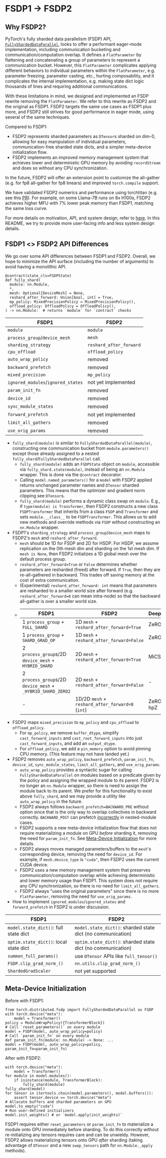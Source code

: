 # FSDP1 -> FSDP2

## Why FSDP2?
PyTorch's fully sharded data parallelism (FSDP) API, [`FullyShardedDataParallel`](https://pytorch.org/docs/stable/fsdp.html), looks to offer a performant eager-mode implementation, including communication bucketing and communication/computation overlap. It defines a `FlatParameter` by flattening and concatenating a group of parameters to represent a communication bucket. However, this `FlatParameter` complicates applying different behaviors to individual parameters within the `FlatParameter`, e.g. parameter freezing, parameter casting, etc., hurting composability, and it complicates the internal implementation, e.g. making state dict logic thousands of lines and requiring additional communications.

With these limitations in mind, we designed and implemented an FSDP rewrite removing the `FlatParameter`.  We refer to this rewrite as FSDP2 and the original as FSDP1. FSDP2 targets the same use cases as FSDP1 plus more, and FSDP2 still strives for good performance in eager mode, using several of the same techniques.

Compared to FSDP1:
- FSDP2 represents sharded parameters as `DTensor`s sharded on dim-0, allowing for easy manipulation of individual parameters, communication-free sharded state dicts, and a simpler meta-device initialization flow.
- FSDP2 implements an improved memory management system that achieves lower and deterministic GPU memory by avoiding `recordStream` and does so without any CPU synchronization.

In the future, FSDP2 will offer an extension point to customize the all-gather (e.g. for fp8 all-gather for fp8 linears) and improved `torch.compile` support.

We have validated FSDP2 numerics and performance using torchtitan (e.g. see this [PR](https://github.com/pytorch/torchtitan/pull/165)). For example, on some Llama-7B runs on 8x H100s, FSDP2 achieves higher MFU with 7% lower peak memory than FSDP1, matching the same loss curve.

For more details on motivation, API, and system design, refer to [here](https://github.com/pytorch/pytorch/issues/114299). In this README, we try to provide more user-facing info and less system design details.

## FSDP1 <> FSDP2 API Differences
We go over some API differences between FSDP1 and FSDP2. Overall, we hope to minimize the API surface (including the number of arguments) to avoid having a monolithic API.
```
@contract(state_cls=FSDPState)
def fully_shard(
  module: nn.Module,
  *,
  mesh: Optional[DeviceMesh] = None,
  reshard_after_forward: Union[bool, int] = True,
  mp_policy: MixedPrecisionPolicy = MixedPrecisionPolicy(),
  offload_policy: OffloadPolicy = OffloadPolicy(),
) -> nn.Module:  # returns `module` for `contract` checks
```

| FSDP1 | FSDP2 |
| ----- | ----- |
| `module` | `module` |
| `process_group`/`device_mesh` | `mesh` |
| `sharding_strategy` | `reshard_after_forward` |
| `cpu_offload` | `offload_policy` |
| `auto_wrap_policy` | removed |
| `backward_prefetch` | removed |
| `mixed_precision` | `mp_policy` |
| `ignored_modules`/`ignored_states` | not yet implemented |
| `param_init_fn` | removed |
| `device_id` | removed |
| `sync_module_states` | removed |
| `forward_prefetch` | not yet implemented |
| `limit_all_gathers` | removed |
| `use_orig_params` | removed |

- `fully_shard(module)` is similar to `FullyShardedDataParallel(module)`, constructing one communication bucket from `module.parameters()` except those already assigned to a nested `fully_shard`/`FullyShardedDataParallel` call.
    - `fully_shard(module)` adds an `FSDPState` object on `module`, accessible via `fully_shard.state(module)`, instead of being an `nn.Module` wrapper. This is done via the `@contract` decorator.
    - Calling `model.named_parameters()` for a `model` with FSDP2 applied returns unchanged parameter names and `DTensor` sharded parameters. This means that the optimizer and gradient norm clipping see `DTensor`s.
    - `fully_shard(module)` performs a dynamic class swap on `module`. E.g., if `type(module) is Transformer`, then FSDP2 constructs a new class `FSDPTransformer` that inherits from a class `FSDP` and `Transformer` and sets `module.__class__` to be `FSDPTransformer`. This allows us to add new methods and override methods via `FSDP` without constructing an `nn.Module` wrapper.
- FSDP1's `sharding_strategy` and `process_group`/`device_mesh` maps to FSDP2's `mesh` and `reshard_after_forward`.
  - `mesh` should be 1D for FSDP and 2D for HSDP. For HSDP, we assume replication on the 0th mesh dim and sharding on the 1st mesh dim. If `mesh is None`, then FSDP2 initializes a 1D global mesh over the default process group.
  - `reshard_after_forward=True` or `False` determines whether parameters are resharded (freed) after forward. If `True`, then they are re-all-gathered in backward. This trades off saving memory at the cost of extra communication.
  - (Experimental) `reshard_after_forward: int` means that parameters are resharded to a smaller world size after forward (e.g. `reshard_after_forward=8` can mean intra-node) so that the backward all-gather is over a smaller world size.
  - | FSDP1 | FSDP2 | DeepSpeed |
    | --- | --- | --- |
    | 1 `process_group` + `FULL_SHARD` | 1D `mesh` + `reshard_after_forward=True` | ZeRO-3 |
    | 1 `process_group` + `SHARD_GRAD_OP` | 1D `mesh` + `reshard_after_forward=False` | ZeRO-2 |
    | 2 `process_group`s/2D `device_mesh` + `HYBRID_SHARD` | 2D `mesh` + `reshard_after_forward=True` | MiCS |
    | 2 `process_group`s/2D `device_mesh` + `_HYBRID_SHARD_ZERO2` | 2D `mesh` + `reshard_after_forward=False` | - |
    | - | 1D/2D `mesh` + `reshard_after_forward=8` (`int`) | ZeRO++ hpZ |
- FSDP2 maps `mixed_precision` to `mp_policy` and `cpu_offload` to `offload_policy`.
  - For `mp_policy`, we remove `buffer_dtype`, simplify `cast_forward_inputs` and `cast_root_forward_inputs` into just `cast_forward_inputs`, and add an `output_dtype`.
  - For `offload_policy`, we add a `pin_memory` option to avoid pinning CPU memory. (This feature may not have landed yet.)
- FSDP2 removes `auto_wrap_policy`, `backward_prefetch`, `param_init_fn`, `device_id`, `sync_module_states`, `limit_all_gathers`, and `use_orig_params`.
  - `auto_wrap_policy` provides a syntactic sugar for calling `FullyShardedDataParallel` on modules based on a predicate given by the policy and assigning the wrapped module to its parent. FSDP2 is no longer an `nn.Module` wrapper, so there is need to assign the module back to its parent. We prefer for this functionality to exist above `fully_shard`, and we may provide a utility like `auto_wrap_policy` in the future.
  - FSDP2 always follows `backward_prefetch=BACKWARD_PRE` without option since that is the only way to overlap collectives in backward correctly. `BACKWARD_POST` can prefetch [incorrectly](https://github.com/pytorch/pytorch/issues/108190) in nested-module cases.
  - FSDP2 supports a new meta-device initialization flow that does not require materializing a module on GPU *before* sharding it, removing the need for `param_init_fn`. See [Meta-Device Initialization](#meta-device-initialization) for more details.
  - FSDP2 always moves managed parameters/buffers to the `mesh`'s corresponding device, removing the need for `device_id`. For example, if `mesh.device_type` is `"cuda"`, then FSDP2 uses the current CUDA device.
  - FSDP2 uses a new memory management system that preserves communication/computation overlap while achieving deterministic and lower memory usage than FSDP1. This system does not require any CPU synchronization, so there is no need for `limit_all_gathers`.
  - FSDP2 always "uses the original parameters" since there is no more `FlatParameter`, removing the need for `use_orig_params`.
- How to implement `ignored_modules`/`ignored_states` and `forward_prefetch` in FSDP2 is under discussion.

| FSDP1 | FSDP2 |
| ----- | ----- |
| `model.state_dict()`: full state dict | `model.state_dict()`: sharded state dict (no communication) |
| `optim.state_dict()`: local state dict | `optim.state_dict()`: sharded state dict (no communication) |
| `summon_full_params()` | use `DTensor` APIs like `full_tensor()` |
| `FSDP.clip_grad_norm_()` | `nn.utils.clip_grad_norm_()` |
| `ShardedGradScaler` | not yet supported |


## Meta-Device Initialization
Before with FSDP1:
```
from torch.distributed.fsdp import FullyShardedDataParallel as FSDP
with torch.device("meta"):
    model = Transformer()
policy = ModuleWrapPolicy({TransformerBlock})
# Call `reset_parameters()` on every module
model = FSDP(model, auto_wrap_policy=policy)
# Call `param_init_fn` on every module
def param_init_fn(module: nn.Module) -> None: ...
model = FSDP(model, auto_wrap_policy=policy, param_init_fn=param_init_fn)
```
After with FSDP2:
```
with torch.device("meta"):
    model = Transformer()
for module in model.modules():
    if isinstance(module, TransformerBlock):
        fully_shard(module)
fully_shard(model)
for tensor in itertools.chain(model.parameters(), model.buffers()):
    assert tensor.device == torch.device("meta")
# Allocate buffers and sharded parameters on GPU
model.to_empty("cuda")
# Run user-defined initializers
model.init_weights() # or `model.apply(init_weights)`
```
FSDP1 requires either `reset_parameters` or `param_init_fn` to materialize a module onto GPU immediately before sharding. To do this correctly without re-initializing any tensors requires care and can be unwieldy. However, FSDP2 allows materializing tensors onto GPU _after_ sharding (taking advantage of `DTensor` and a new `swap_tensors` path for `nn.Module._apply` methods).
